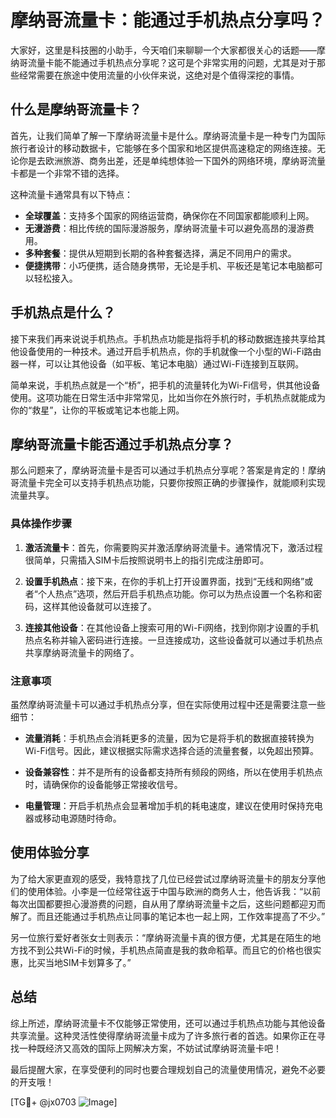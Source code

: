 # 摩纳哥流量卡：能通过手机热点分享吗？

大家好，这里是科技圈的小助手，今天咱们来聊聊一个大家都很关心的话题——摩纳哥流量卡能不能通过手机热点分享呢？这可是个非常实用的问题，尤其是对于那些经常需要在旅途中使用流量的小伙伴来说，这绝对是个值得深挖的事情。

## 什么是摩纳哥流量卡？

首先，让我们简单了解一下摩纳哥流量卡是什么。摩纳哥流量卡是一种专门为国际旅行者设计的移动数据卡，它能够在多个国家和地区提供高速稳定的网络连接。无论你是去欧洲旅游、商务出差，还是单纯想体验一下国外的网络环境，摩纳哥流量卡都是一个非常不错的选择。

这种流量卡通常具有以下特点：
- **全球覆盖**：支持多个国家的网络运营商，确保你在不同国家都能顺利上网。
- **无漫游费**：相比传统的国际漫游服务，摩纳哥流量卡可以避免高昂的漫游费用。
- **多种套餐**：提供从短期到长期的各种套餐选择，满足不同用户的需求。
- **便捷携带**：小巧便携，适合随身携带，无论是手机、平板还是笔记本电脑都可以轻松接入。

## 手机热点是什么？

接下来我们再来说说手机热点。手机热点功能是指将手机的移动数据连接共享给其他设备使用的一种技术。通过开启手机热点，你的手机就像一个小型的Wi-Fi路由器一样，可以让其他设备（如平板、笔记本电脑）通过Wi-Fi连接到互联网。

简单来说，手机热点就是一个“桥”，把手机的流量转化为Wi-Fi信号，供其他设备使用。这项功能在日常生活中非常常见，比如当你在外旅行时，手机热点就能成为你的“救星”，让你的平板或笔记本也能上网。

## 摩纳哥流量卡能否通过手机热点分享？

那么问题来了，摩纳哥流量卡是否可以通过手机热点分享呢？答案是肯定的！摩纳哥流量卡完全可以支持手机热点功能，只要你按照正确的步骤操作，就能顺利实现流量共享。

### 具体操作步骤

1. **激活流量卡**：首先，你需要购买并激活摩纳哥流量卡。通常情况下，激活过程很简单，只需插入SIM卡后按照说明书上的指引完成注册即可。

2. **设置手机热点**：接下来，在你的手机上打开设置界面，找到“无线和网络”或者“个人热点”选项，然后开启手机热点功能。你可以为热点设置一个名称和密码，这样其他设备就可以连接了。

3. **连接其他设备**：在其他设备上搜索可用的Wi-Fi网络，找到你刚才设置的手机热点名称并输入密码进行连接。一旦连接成功，这些设备就可以通过手机热点共享摩纳哥流量卡的网络了。

### 注意事项

虽然摩纳哥流量卡可以通过手机热点分享，但在实际使用过程中还是需要注意一些细节：

- **流量消耗**：手机热点会消耗更多的流量，因为它是将手机的数据直接转换为Wi-Fi信号。因此，建议根据实际需求选择合适的流量套餐，以免超出预算。
  
- **设备兼容性**：并不是所有的设备都支持所有频段的网络，所以在使用手机热点时，请确保你的设备能够正常接收信号。

- **电量管理**：开启手机热点会显著增加手机的耗电速度，建议在使用时保持充电器或移动电源随时待命。

## 使用体验分享

为了给大家更直观的感受，我特意找了几位已经尝试过摩纳哥流量卡的朋友分享他们的使用体验。小李是一位经常往返于中国与欧洲的商务人士，他告诉我：“以前每次出国都要担心漫游费的问题，自从用了摩纳哥流量卡之后，这些问题都迎刃而解了。而且还能通过手机热点让同事的笔记本也一起上网，工作效率提高了不少。”

另一位旅行爱好者张女士则表示：“摩纳哥流量卡真的很方便，尤其是在陌生的地方找不到公共Wi-Fi的时候，手机热点简直是我的救命稻草。而且它的价格也很实惠，比买当地SIM卡划算多了。”

## 总结

综上所述，摩纳哥流量卡不仅能够正常使用，还可以通过手机热点功能与其他设备共享流量。这种灵活性使得摩纳哥流量卡成为了许多旅行者的首选。如果你正在寻找一种既经济又高效的国际上网解决方案，不妨试试摩纳哥流量卡吧！

最后提醒大家，在享受便利的同时也要合理规划自己的流量使用情况，避免不必要的开支哦！

[TG💪+ @jx0703 ![Image](https://github.com/user-attachments/assets/dbca1d08-cadb-493c-b0ec-ad6f7a83f270)]